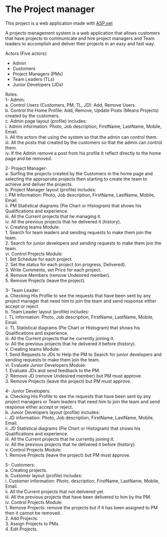 <h1><a id="The_Project_manager_0"></a>The Project manager</h1>
<p>This project is a web application made with <a href="http://ASP.net">ASP.net</a></p>
<p>A projects management system is a web application that allows customers that have projects to communicate and hire project managers and Team leaders to accomplish and deliver their projects in an easy and fast way.</p>
<p>Actors (Five actors):</p>
<ul>
<li>Admin</li>
<li>Customers</li>
<li>Project Managers (PMs)</li>
<li>Team Leaders (TLs)</li>
<li>Junior Developers (JDs)</li>
</ul>
<p>Roles:<br>
1- Admin:<br>
a. Control Users (Customers, PM, TL, JD): Add, Remove Users.<br>
b. Control the Home Profile: Add, Remove, Update Posts (Means Projects) created by the customers.<br>
c. Admin page layout (profile) includes:<br>
i. Admin information: Photo, Job description, FirstName, LastName, Mobile, Email.<br>
ii. All the actors that using the system so that the admin can control them.<br>
iii. All the posts that created by the customers so that the admin can control them.<br>
iv. If the Admin remove a post from his profile It reflect directly to the home page and be removed.</p>
<p>2- Project Manager:<br>
a. Surfing the projects created by the Customers in the home page and selecting the appropriate projects then starting to create the team to achieve and deliver the projects.<br>
b. Project Manager layout (profile) includes:<br>
i. PM information: Photo, Job description, FirstName, LastName, Mobile, Email.<br>
ii. PM Statistical diagrams (Pie Chart or Histogram) that shows his Qualifications and experience.<br>
iii. All the Current projects that he managing it.<br>
iv. All the previous projects that he delivered it (history).<br>
v. Creating teams Module:<br>
1. Search for team leaders and sending requests to make them join the team.<br>
2. Search for junior developers and sending requests to make them join the team.<br>
vi. Control Projects Module:<br>
1. Set Schedule for each project.<br>
2. Set the status for each project (on progress, Delivered).<br>
3. Write Comments, set Price for each project.<br>
4. Remove Members (remove Undesired member).<br>
5. Remove Projects (leave the project).</p>
<p>3- Team Leader:<br>
a. Checking His Profile to see the requests that have been sent by any project manager that need him to join the team and send response either accept or reject.<br>
b. Team Leader layout (profile) includes:<br>
i. TL information: Photo, Job description, FirstName, LastName, Mobile, Email.<br>
ii. TL Statistical diagrams (Pie Chart or Histogram) that shows his Qualifications and experience.<br>
iii. All the Current projects that he currently joining it.<br>
iv. All the previous projects that he delivered it before (history).<br>
v. Creating teams Module:<br>
1. Send Requests to JDs to Help the PM to Search for junior developers and sending requests to make them join the team.<br>
vi. Evaluate Junior Developers Module:<br>
1. Evaluate JDs and send feedback to the PM.<br>
2. Remove JD (remove Undesired member) but PM must approve.<br>
3. Remove Projects (leave the project) but PM must approve.</p>
<p>4- Junior Developers:<br>
a. Checking His Profile to see the requests that have been sent by any project managers or Team leaders that need him to join the team and send response either accept or reject.<br>
b. Junior Developers layout (profile) includes:<br>
i. JD information: Photo, Job description, FirstName, LastName, Mobile, Email.<br>
ii. JD Statistical diagrams (Pie Chart or Histogram) that shows his Qualifications and experience.<br>
iii. All the Current projects that he currently joining it.<br>
iv. All the previous projects that he delivered it before (history).<br>
v. Control Projects Module:<br>
1. Remove Projects (leave the project) but PM must approve.</p>
<p>5- Customers:<br>
a. Creating projects.<br>
b. Customer layout (profile) includes:<br>
i. Customer information: Photo, description, FirstName, LastName, Mobile, Email.<br>
ii. All the Current projects that not delivered yet.<br>
iii. All the previous projects that have been delivered to him by the PM.<br>
iv. Control Projects Module:<br>
1. Remove Projects: remove the projects but if it has been assigned to PM then it cannot be removed.<br>
2. Add Projects.<br>
3. Assign Projects to PMs.<br>
4. Edit Projects.</p>
